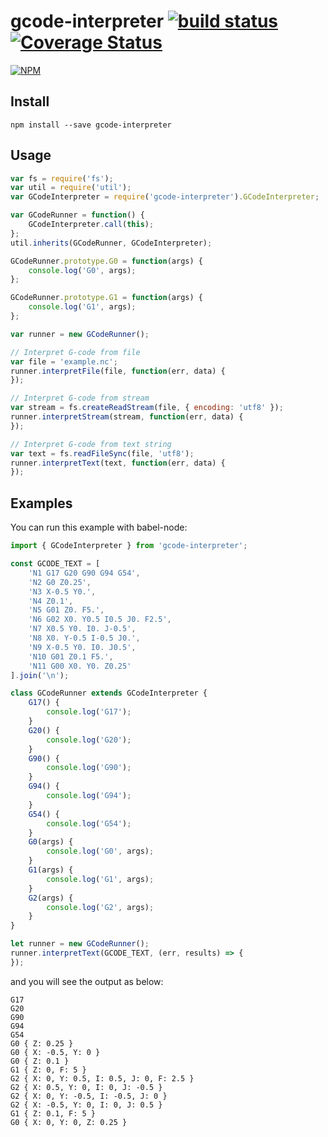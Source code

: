 # gcode-interpreter [![build status](https://travis-ci.org/cheton/gcode-interpreter.svg?branch=master)](https://travis-ci.org/cheton/gcode-interpreter) [![Coverage Status](https://coveralls.io/repos/cheton/gcode-interpreter/badge.svg?branch=master&service=github)](https://coveralls.io/github/cheton/gcode-interpreter?branch=master)
[![NPM](https://nodei.co/npm/gcode-interpreter.png?downloads=true&stars=true)](https://nodei.co/npm/gcode-interpreter/)

## Install

`npm install --save gcode-interpreter`

## Usage

```js
var fs = require('fs');
var util = require('util');
var GCodeInterpreter = require('gcode-interpreter').GCodeInterpreter;

var GCodeRunner = function() {
    GCodeInterpreter.call(this);
};
util.inherits(GCodeRunner, GCodeInterpreter);

GCodeRunner.prototype.G0 = function(args) {
    console.log('G0', args);
};

GCodeRunner.prototype.G1 = function(args) {
    console.log('G1', args);
};

var runner = new GCodeRunner();

// Interpret G-code from file
var file = 'example.nc';
runner.interpretFile(file, function(err, data) {
});

// Interpret G-code from stream
var stream = fs.createReadStream(file, { encoding: 'utf8' });
runner.interpretStream(stream, function(err, data) {
});

// Interpret G-code from text string
var text = fs.readFileSync(file, 'utf8');
runner.interpretText(text, function(err, data) {
});
```

## Examples

You can run this example with babel-node:
```js
import { GCodeInterpreter } from 'gcode-interpreter';

const GCODE_TEXT = [
    'N1 G17 G20 G90 G94 G54',
    'N2 G0 Z0.25',
    'N3 X-0.5 Y0.',
    'N4 Z0.1',
    'N5 G01 Z0. F5.',
    'N6 G02 X0. Y0.5 I0.5 J0. F2.5',
    'N7 X0.5 Y0. I0. J-0.5',
    'N8 X0. Y-0.5 I-0.5 J0.',
    'N9 X-0.5 Y0. I0. J0.5',
    'N10 G01 Z0.1 F5.',
    'N11 G00 X0. Y0. Z0.25'
].join('\n');

class GCodeRunner extends GCodeInterpreter {
    G17() {
        console.log('G17');
    }
    G20() {
        console.log('G20');
    }
    G90() {
        console.log('G90');
    }
    G94() {
        console.log('G94');
    }
    G54() {
        console.log('G54');
    }
    G0(args) {
        console.log('G0', args);
    }
    G1(args) {
        console.log('G1', args);
    }
    G2(args) {
        console.log('G2', args);
    }
}

let runner = new GCodeRunner();
runner.interpretText(GCODE_TEXT, (err, results) => {
});
```

and you will see the output as below:
```
G17
G20
G90
G94
G54
G0 { Z: 0.25 }
G0 { X: -0.5, Y: 0 }
G0 { Z: 0.1 }
G1 { Z: 0, F: 5 }
G2 { X: 0, Y: 0.5, I: 0.5, J: 0, F: 2.5 }
G2 { X: 0.5, Y: 0, I: 0, J: -0.5 }
G2 { X: 0, Y: -0.5, I: -0.5, J: 0 }
G2 { X: -0.5, Y: 0, I: 0, J: 0.5 }
G1 { Z: 0.1, F: 5 }
G0 { X: 0, Y: 0, Z: 0.25 }
```
